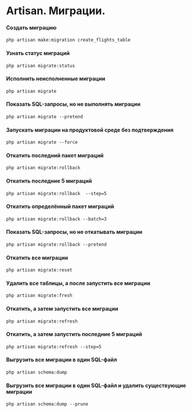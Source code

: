 Artisan. Миграции.
==============

#### Создать миграцию
```shell
php artisan make:migration create_flights_table
```

#### Узнать статус миграций 
```shell
php artisan migrate:status
```

#### Исполнить неисполненные миграции
```shell
php artisan migrate 
```

#### Показать SQL-запросы, но не выполнять миграции 
```shell
php artisan migrate --pretend
```

#### Запускать миграции на продуктовой среде без подтверждения 
```shell
php artisan migrate --force
```

#### Откатить последний пакет миграций 
```shell
php artisan migrate:rollback
```

#### Откатить последние 5 миграций 
```shell
php artisan migrate:rollback  --step=5
```

#### Откатить определённый пакет миграций 
```shell
php artisan migrate:rollback --batch=3
```

#### Показать SQL-запросы, но не откатывать миграции 
```shell
php artisan migrate:rollback --pretend
```

#### Откатить все миграции 
```shell
php artisan migrate:reset
```

#### Удалить все таблицы, а после запустить все миграции 
```shell
php artisan migrate:fresh
```

#### Откатить, а затем запустить все миграции 
```shell
php artisan migrate:refresh
```

#### Откатить, а затем запустить последние 5 миграций 
```shell
php artisan migrate:refresh --step=5
```

#### Выгрузить все миграции в один SQL-файл
```shell
php artisan schema:dump
```

#### Выгрузить все миграции в один SQL-файл и удалить существующие миграции
```shell
php artisan schema:dump --prune
```
